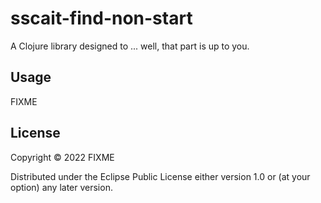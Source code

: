 # sscait-find-non-start

A Clojure library designed to ... well, that part is up to you.

## Usage

FIXME

## License

Copyright © 2022 FIXME

Distributed under the Eclipse Public License either version 1.0 or (at
your option) any later version.
